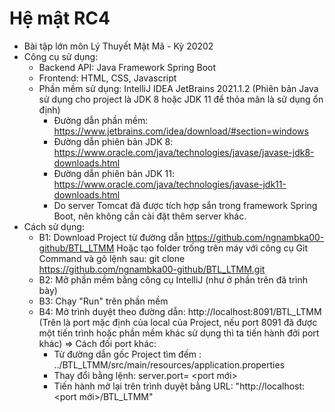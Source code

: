 # Hệ mật RC4

- Bài tập lớn môn Lý Thuyết Mật Mã - Kỳ 20202
- Công cụ sử dụng: 
	+ Backend API: Java Framework Spring Boot
	+ Frontend: HTML, CSS, Javascript
	+ Phần mềm sử dụng: IntelliJ IDEA JetBrains 2021.1.2 (Phiên bản Java sử dụng cho project là JDK 8 hoặc JDK 11 để thỏa mãn là sử dụng ổn định)
		+ Đường dẫn phần mềm: https://www.jetbrains.com/idea/download/#section=windows
		+ Đường dẫn phiên bản JDK 8: https://www.oracle.com/java/technologies/javase/javase-jdk8-downloads.html
		+ Đường dẫn phiên bản JDK 11: https://www.oracle.com/java/technologies/javase-jdk11-downloads.html
		+ Do server Tomcat đã được tích hợp sắn trong framework Spring Boot, nên không cần cài đặt thêm server khác.
- Cách sử dụng: 
	+ B1: Download Project từ đường dẫn https://github.com/ngnambka00-github/BTL_LTMM 
		Hoặc tạo folder trống trên máy với công cụ Git Command và gõ lệnh sau: git clone https://github.com/ngnambka00-github/BTL_LTMM.git
	+ B2: Mở phần mềm bằng công cụ IntelliJ (như ở phần trên đã trình bày)
	+ B3: Chạy "Run" trên phần mềm
	+ B4: Mở trình duyệt theo đường dẫn: http://localhost:8091/BTL_LTMM 
		(Trên là port mặc định của local của Project, nếu port 8091 đã được một tiến trình hoặc phần mềm khác sử dụng thì ta tiến hành đởi port khác)
	=> Cách đối port khác: 
		+ Từ đường dẫn gốc Project tìm đếm : ../BTL_LTMM/src/main/resources/application.properties
		+ Thay đổi bằng lệnh: server.port= <port mới>
		+ Tiến hành mở lại trên trình duyệt bằng URL: "http://localhost:<port mới>/BTL_LTMM"


